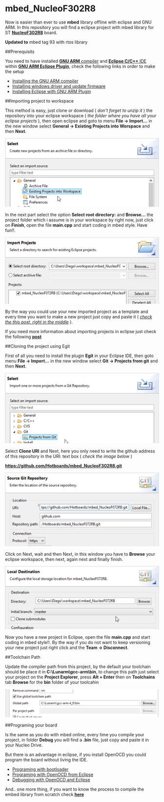 # mbed_NucleoF302R8

Now is easier than ever to use **mbed** library offline with eclipse and GNU ARM. In this repository you will find a eclipse project with mbed library for ST [**NucleoF302R8**](http://developer.mbed.org/platforms/ST-Nucleo-F302R8/) board.

**Updated to** mbed tag 93 with rtos library

##Prerequisits

You need to have installed [**GNU ARM** compiler](https://launchpad.net/gcc-arm-embedded) and [**Eclipse C/C++** IDE](http://www.eclipse.org/downloads/packages/eclipse-ide-cc-developers/lunasr1a) within [**GNU ARM Eclipse Plugin**](http://gnuarmeclipse.livius.net/blog/), check the following links in order to make the setup

- [Installing the GNU ARM compiler ](http://hotboards.org/index.php/es/blog/20-spanish/blog/st/81-pt1-instalando-compilador-windows)
- [Installing windows driver and update firmware ](http://hotboards.org/index.php/es/blog/20-spanish/blog/st/82-pt2-instalando-openocd-windows)
- [Installing Eclipse with GNU ARM Plugin](http://hotboards.org/index.php/es/blog/20-spanish/blog/st/84-toolchain-pt3-proyectos-con-eclipse)

##Importing project to workspace

This method is easy, just clone or download ( _don't forget to unzip it_ ) the repository into your eclipse workspace ( _the folder where you have all your eclipse projects_ ), then open eclipse and goto to menu **File -> Import...** in the new window select **General -> Existing Projects into Worspace** and then **Next**.

![img1.png](img/img1.png)

In the next part select the option **Select root directory:** and **Browse...** the project folder which i assume is in your workspace by right now, just click on **Finish**, open the file **main.cpp** and start coding in mbed style. Have fun!!.

![img2.png](img/img2.png)

By the way you could use your new imported project as a template and every time you want to make a new project just copy and paste it ( [_check the this post, right in the middle_](http://hotboards.org/index.php/es/blog/20-spanish/blog/st/86-toolchain-pt2-rrogramando-con-openocd) ).

If you need more information about importing projects in eclipse just check the following [**post** ](http://hotboards.org/index.php/es/blog/20-spanish/blog/st/117-importando-proyectos-en-eclipse)

##Cloning the project using Egit

First of all you need to install the plugin **Egit** in your Eclipse IDE, then goto menu **File -> Import...** in the new window select **Git -> Projects from git** and then **Next**.

![img3.png](img/img3.png)

Select **Clone URI** and Next, here you only need to write the github address of this repository in the URI: text box ( _check the image below_ )

**https://github.com/Hotboards/mbed_NucleoF302R8.git**

![img4.png](img/img4.png)

Click on Next, wait and then Next, in this window you have to **Browse** your eclipse workspace, then next, again next and finally finish.

![img5.png](img/img5.png)

Now you have a new project in Eclipse, open the file **main.cpp** and start coding in mbed style!!. By the way if you do not want to keep versioning your new project just right click and the **Team -> Disconnect**.

##Toolchain Path

Update the compiler path from this project, by the default your toolchain should be place it in **C:\Lunarm\gcc-arm\bin**, to change this path just select your project on the **Project Explorer**, press **Alt + Enter** then on **Toolchains** tab **Browse** for the **bin** folder of your toolcahin

![img6.png](img/img6.png)

##Programing your board

Is the same as you do with mbed online, every time you compile your project, in folder **Debug** you will find a **.bin** file, just copy and paste it in your Nucleo Drive.

But there is an advantage in eclipse, if you install OpenOCD you could program the board without living the IDE.

- [Programing with bootloader](http://hotboards.org/index.php/es/blog/20-spanish/blog/st/102-programando-con-el-bootloader)
- [Programing with OpenOCD from Eclipse](http://hotboards.org/index.php/es/blog/20-spanish/blog/st/86-toolchain-pt2-rrogramando-con-openocd)
- [Debugging with OpenOCD and Eclipse](http://hotboards.org/index.php/es/blog/20-spanish/blog/st/89-toolchain-pt6-debuggeando-con-openocd)

And.. one more thing, if you want to know the process to compile the embed library from scratch check [**here**](http://hotboards.org/index.php/es/blog/20-spanish/blog/st/114-mbed-en-eclipse)
